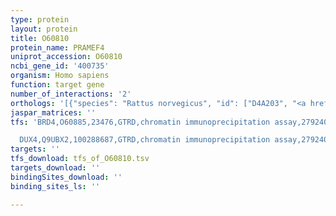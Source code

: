 ```yaml
---
type: protein
layout: protein
title: O60810
protein_name: PRAMEF4
uniprot_accession: O60810
ncbi_gene_id: '400735'
organism: Homo sapiens
function: target gene
number_of_interactions: '2'
orthologs: '[{"species": "Rattus norvegicus", "id": ["D4A203", "<a href=\"/protein/f1m2q6\">F1M2Q6</a>", "<a href=\"/protein/a0a0g2k364\">A0A0G2K364</a>"]}]'
jaspar_matrices: ''
tfs: 'BRD4,O60885,23476,GTRD,chromatin immunoprecipitation assay,27924024%5Buid%5D,No

  DUX4,Q9UBX2,100288687,GTRD,chromatin immunoprecipitation assay,27924024%5Buid%5D,No'
targets: ''
tfs_download: tfs_of_O60810.tsv
targets_download: ''
bindingSites_download: ''
binding_sites_ls: ''

---
```

